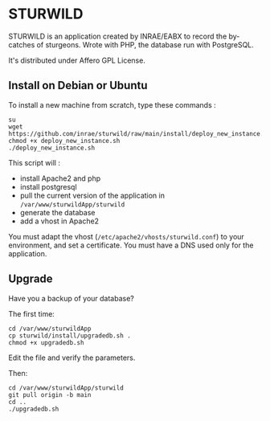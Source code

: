 # STURWILD

STURWILD is an application created by INRAE/EABX to record the by-catches of sturgeons. Wrote with PHP, the database run with PostgreSQL.

It's distributed under Affero GPL License.

## Install on Debian or Ubuntu

To install a new machine from scratch, type these commands :

```
su
wget https://github.com/inrae/sturwild/raw/main/install/deploy_new_instance.sh
chmod +x deploy_new_instance.sh
./deploy_new_instance.sh
```

This script will :

- install Apache2 and php
- install postgresql
- pull the current version of the application in `/var/www/sturwildApp/sturwild`
- generate the database
- add a vhost in Apache2

You must adapt the vhost (`/etc/apache2/vhosts/sturwild.conf`) to your environment, and set a certificate. You must have a DNS used only for the application.

## Upgrade

Have you a backup of your database?

The first time:

```
cd /var/www/sturwildApp
cp sturwild/install/upgradedb.sh .
chmod +x upgradedb.sh
```

Edit the file and verify the parameters.

Then:

```
cd /var/www/sturwildApp/sturwild
git pull origin -b main
cd ..
./upgradedb.sh
```
